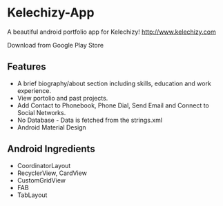 # Kelechizy-App
A beautiful android portfolio app for Kelechizy! http://www.kelechizy.com

Download from Google Play Store


<h2>Features</h2>
<ul>
  <li>A brief biography/about section including skills, education and work experience.</li>
  <li>View portolio and past projects.</li>
  <li>Add Contact to Phonebook, Phone Dial, Send Email and Connect to Social Networks.</li>
  <li>No Database - Data is fetched from the strings.xml</li>
  <li>Android Material Design</li>
</ul>

<h2>Android Ingredients</h2>
<ul>
  <li>CoordinatorLayout</li>
  <li>RecyclerView, CardView</li>
  <li>CustomGridView</li>
  <li>FAB</li>
  <li>TabLayout</li>
</ul>

